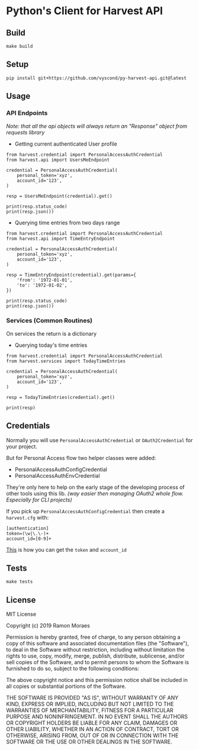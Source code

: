 # Python's Client for Harvest API

## Build

`make build`

## Setup

`pip install git+https://github.com/vyscond/py-harvest-api.git@latest`

## Usage

### API Endpoints

_Note: that all the api objects will always return an "Response" object from
requests library_

- Getting current authenticated User profile

```
from harvest.credential import PersonalAccessAuthCredential
from harvest.api import UsersMeEndpoint

credential = PersonalAccessAuthCredential(
    personal_token='xyz',
    account_id='123',
)

resp = UsersMeEndpoint(credential).get()

print(resp.status_code)
print(resp.json())
```

- Querying time entries from two days range

```
from harvest.credential import PersonalAccessAuthCredential
from harvest.api import TimeEntryEndpoint

credential = PersonalAccessAuthCredential(
    personal_token='xyz',
    account_id='123',
)

resp = TimeEntryEndpoint(credential).get(params={
    'from': '1972-01-01',
    'to': '1972-01-02',
})

print(resp.status_code)
print(resp.json())
```

### Services (Common Routines)

On services the return is a dictionary

- Querying today's time entries

```
from harvest.credential import PersonalAccessAuthCredential
from harvest.services import TodayTimeEntries

credential = PersonalAccessAuthCredential(
    personal_token='xyz',
    account_id='123',
)

resp = TodayTimeEntries(credential).get()

print(resp)
```

## Credentials

Normally you will use `PersonalAccessAuthCredential` or `OAuth2Credential` for
your project.

But for Personal Access flow two helper classes were added:

- PersonalAccessAuthConfigCredential
- PersonalAccessAuthEnvCredential

They're only here to help on the early stage of the developing process of other
tools using this lib. _(way easier then managing OAuth2 whole flow. Especially
for CLI projects)_

If you pick up `PersonalAccessAuthConfigCredential` then create a `harvest.cfg`
with:

```
[authentication]
token=(\w|\.\-)+
account_id=[0-9]+
```

[This](https://help.getharvest.com/api-v2/authentication-api/authentication/authentication/#personal-access-tokens)
is how you can get the `token` and `account_id`

## Tests

`make tests`

## License

MIT License

Copyright (c) 2019 Ramon Moraes

Permission is hereby granted, free of charge, to any person obtaining a copy
of this software and associated documentation files (the "Software"), to deal
in the Software without restriction, including without limitation the rights
to use, copy, modify, merge, publish, distribute, sublicense, and/or sell
copies of the Software, and to permit persons to whom the Software is
furnished to do so, subject to the following conditions:

The above copyright notice and this permission notice shall be included in all
copies or substantial portions of the Software.

THE SOFTWARE IS PROVIDED "AS IS", WITHOUT WARRANTY OF ANY KIND, EXPRESS OR
IMPLIED, INCLUDING BUT NOT LIMITED TO THE WARRANTIES OF MERCHANTABILITY,
FITNESS FOR A PARTICULAR PURPOSE AND NONINFRINGEMENT. IN NO EVENT SHALL THE
AUTHORS OR COPYRIGHT HOLDERS BE LIABLE FOR ANY CLAIM, DAMAGES OR OTHER
LIABILITY, WHETHER IN AN ACTION OF CONTRACT, TORT OR OTHERWISE, ARISING FROM,
OUT OF OR IN CONNECTION WITH THE SOFTWARE OR THE USE OR OTHER DEALINGS IN THE
SOFTWARE.
